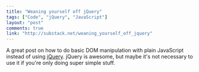 ```yaml
---
title: "Weaning yourself off jQuery"
tags: ["Code", "jQuery", "JavaScript"]
layout: "post"
comments: true
link: "http://substack.net/weaning_yourself_off_jquery"
---
```


A great post on how to do basic DOM manipulation with plain JavaScript instead
of using [jQuery](http://jquery.com/). jQuery is awesome, but maybe it's not
necessary to use it if you're only doing super simple stuff.
